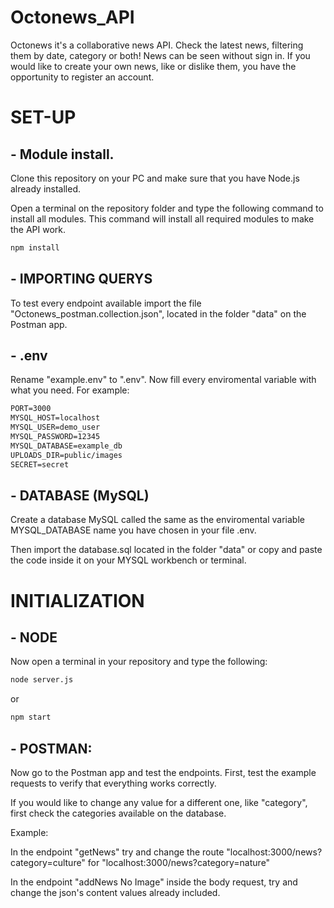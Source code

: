 # Octonews_API

Octonews it's a collaborative news API. Check the latest news, filtering them by date, category or both! News can be seen without sign in. If you would like to create your own news, like or dislike them, you have the opportunity to register an account.

# SET-UP

## - Module install.

Clone this repository on your PC and make sure that you have Node.js already installed.

Open a terminal on the repository folder and type the following command to install all modules. This command will install all required modules to make the API work.

```cmd
npm install
```

## - IMPORTING QUERYS

To test every endpoint available import the file "Octonews_postman.collection.json", located in the folder "data" on the Postman app.

## - .env

Rename "example.env" to ".env". Now fill every enviromental variable with what you need. For example:

```cmd
PORT=3000
MYSQL_HOST=localhost
MYSQL_USER=demo_user
MYSQL_PASSWORD=12345
MYSQL_DATABASE=example_db
UPLOADS_DIR=public/images
SECRET=secret
```

## - DATABASE (MySQL)

Create a database MySQL called the same as the enviromental variable MYSQL_DATABASE name you have chosen in your file .env.

Then import the database.sql located in the folder "data" or copy and paste the code inside it on your MYSQL workbench or terminal.

# INITIALIZATION

## - NODE

Now open a terminal in your repository and type the following:

```cmd
node server.js
```

or

```cmd
npm start
```

## - POSTMAN:

Now go to the Postman app and test the endpoints. First, test the example requests to verify that everything works correctly.

If you would like to change any value for a different one, like "category", first check the categories available on the database.

Example:

In the endpoint "getNews" try and change the route "localhost:3000/news?category=culture" for "localhost:3000/news?category=nature"

In the endpoint "addNews No Image" inside the body request, try and change the json's content values already included.
